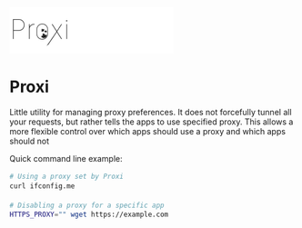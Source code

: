 ![Proxi logo](./logo.png)

# Proxi

Little utility for managing proxy preferences. It does not forcefully tunnel all your requests, but
rather tells the apps to use specified proxy. This allows a more flexible control over which apps should
use a proxy and which apps should not

Quick command line example:

```sh
# Using a proxy set by Proxi
curl ifconfig.me

# Disabling a proxy for a specific app
HTTPS_PROXY="" wget https://example.com
```
